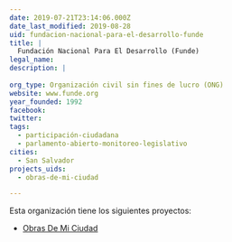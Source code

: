 ```yaml
---
date: 2019-07-21T23:14:06.000Z
date_last_modified: 2019-08-28
uid: fundacion-nacional-para-el-desarrollo-funde
title: |
  Fundación Nacional Para El Desarrollo (Funde)
legal_name: 
description: |
  
org_type: Organización civil sin fines de lucro (ONG)
website: www.funde.org
year_founded: 1992
facebook: 
twitter: 
tags:
  - participación-ciudadana
  - parlamento-abierto-monitoreo-legislativo
cities: 
  - San Salvador
projects_uids:
  - obras-de-mi-ciudad

---
```


Esta organización tiene los siguientes proyectos:

- [Obras De Mi Ciudad](/proyectos/obras-de-mi-ciudad)
